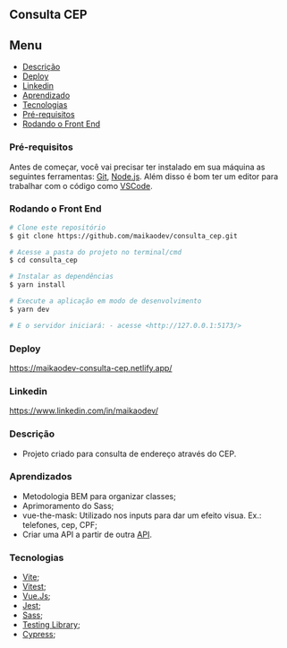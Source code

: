## Consulta CEP

## Menu

  * [Descrição](#Descrição)
  * [Deploy](#Deploy)
  * [Linkedin](#Linkedin)
  * [Aprendizado](#Aprendizado)
  * [Tecnologias](#Tecnologias)
  * [Pré-requisitos](#Pré-requisitos)
  * [Rodando o Front End](#rodando-o-front-end)


### Pré-requisitos

Antes de começar, você vai precisar ter instalado em sua máquina as seguintes ferramentas: [Git](https://git-scm.com/), [Node.js](https://nodejs.org/en/).
Além disso é bom ter um editor para trabalhar com o código como [VSCode](https://code.visualstudio.com/).

### Rodando o Front End

```bash
# Clone este repositório
$ git clone https://github.com/maikaodev/consulta_cep.git

# Acesse a pasta do projeto no terminal/cmd
$ cd consulta_cep

# Instalar as dependências
$ yarn install

# Execute a aplicação em modo de desenvolvimento
$ yarn dev

# E o servidor iniciará: - acesse <http://127.0.0.1:5173/>
```

### Deploy
https://maikaodev-consulta-cep.netlify.app/

### Linkedin

https://www.linkedin.com/in/maikaodev/

### Descrição

- Projeto criado para consulta de endereço através do CEP. 

### Aprendizados 

 - Metodologia BEM para organizar classes;
 - Aprimoramento do Sass;
 - vue-the-mask: Utilizado nos inputs para dar um efeito visua. Ex.: telefones, cep, CPF;
 - Criar uma API a partir de outra [API](https://github.com/maikaodev/_api_consulta_cep).

### Tecnologias
 
 - [Vite](https://vitejs.dev/);
 - [Vitest](https://vitest.dev/);
 - [Vue.Js](https://vuejs.org/);
 - [Jest](https://jestjs.io/pt-BR/);
 - [Sass](https://sass-lang.com/);
 - [Testing Library](https://testing-library.com/);
 - [Cypress](https://www.cypress.io/);

